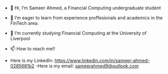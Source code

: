 - 👋 Hi, I’m Sameer Ahmed, a Financial Computing undergraduate student
- 👀 I’m eager to learn from experience proffesionals and academics in the FinTech area.
- 🌱 I’m currently studying Financial Computing at the University of Liverpool 


- 📫 How to reach me!!
- Here is my LinkedIn:
  https://www.linkedin.com/in/sameer-ahmed-0285681b2
-Here is my email:
  sameerahmed9@outlook.com
<!---
sameerahmed03/sameerahmed03 is a ✨ special ✨ repository because its `README.md` (this file) appears on your GitHub profile.
You can click the Preview link to take a look at your changes. 
--->
